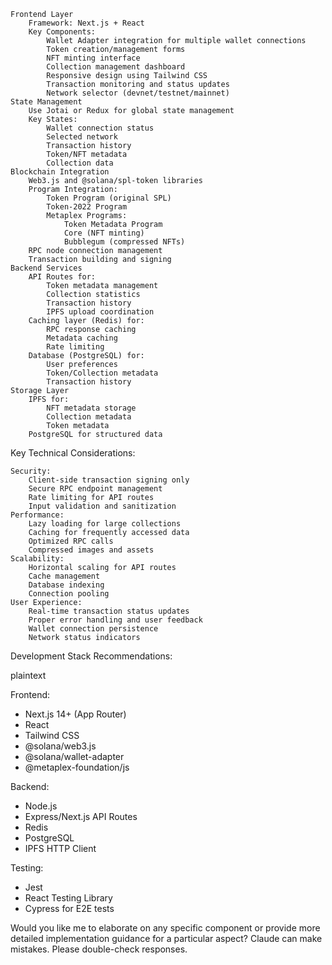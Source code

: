
    Frontend Layer
        Framework: Next.js + React
        Key Components:
            Wallet Adapter integration for multiple wallet connections
            Token creation/management forms
            NFT minting interface
            Collection management dashboard
            Responsive design using Tailwind CSS
            Transaction monitoring and status updates
            Network selector (devnet/testnet/mainnet)
    State Management
        Use Jotai or Redux for global state management
        Key States:
            Wallet connection status
            Selected network
            Transaction history
            Token/NFT metadata
            Collection data
    Blockchain Integration
        Web3.js and @solana/spl-token libraries
        Program Integration:
            Token Program (original SPL)
            Token-2022 Program
            Metaplex Programs:
                Token Metadata Program
                Core (NFT minting)
                Bubblegum (compressed NFTs)
        RPC node connection management
        Transaction building and signing
    Backend Services
        API Routes for:
            Token metadata management
            Collection statistics
            Transaction history
            IPFS upload coordination
        Caching layer (Redis) for:
            RPC response caching
            Metadata caching
            Rate limiting
        Database (PostgreSQL) for:
            User preferences
            Token/Collection metadata
            Transaction history
    Storage Layer
        IPFS for:
            NFT metadata storage
            Collection metadata
            Token metadata
        PostgreSQL for structured data

Key Technical Considerations:

    Security:
        Client-side transaction signing only
        Secure RPC endpoint management
        Rate limiting for API routes
        Input validation and sanitization
    Performance:
        Lazy loading for large collections
        Caching for frequently accessed data
        Optimized RPC calls
        Compressed images and assets
    Scalability:
        Horizontal scaling for API routes
        Cache management
        Database indexing
        Connection pooling
    User Experience:
        Real-time transaction status updates
        Proper error handling and user feedback
        Wallet connection persistence
        Network status indicators

Development Stack Recommendations:

plaintext

Frontend:
- Next.js 14+ (App Router)
- React
- Tailwind CSS
- @solana/web3.js
- @solana/wallet-adapter
- @metaplex-foundation/js

Backend:
- Node.js
- Express/Next.js API Routes
- Redis
- PostgreSQL
- IPFS HTTP Client

Testing:
- Jest
- React Testing Library
- Cypress for E2E tests

Would you like me to elaborate on any specific component or provide more detailed implementation guidance for a particular aspect?
Claude can make mistakes. Please double-check responses.


